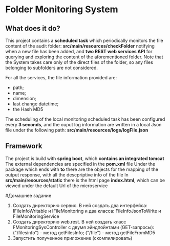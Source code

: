 # Folder Monitoring System

## What does it do?
This project contains a **scheduled task** which periodically monitors the file content of the audit folder: **src/main/resources/checkFolder** notifying when a new file has been added, and **two REST web services API** for querying and exploring the content of the aforementioned folder.
Note that the System takes care only of the direct files of the folder, so any files belonging to subfolders are not considered.

For all the services, the file information provided are: 
* path;
* name;
* dimension;
* last change datetime;
* the Hash MD5

The scheduling of the local monitoring scheduled task has been configured every **3 seconds**, and the ouput log information are written in a local Json file under the following path:
**src/main/resources/logs/logFile.json**

## Framework
The project is build with **spring boot**, which **contains an integrated tomcat**
The external dependencies are specified in the **pom.xml** file
Under the package which ends with **to** there are the objects for the mapping of the output response, with all the descpriptive info of the file
In **src/main/resources/static** there is the html page **index.html**, which can be viewed under the default Url of the microservice

#Домашнее задание
1. Создать директорию сервис. В ней создать два интерфейса: IFileInfoWritable и IFileMonitoring и два класса: FileInfoJsonToWrite и FileMonitoringService
2. Cоздать директорию web.rest. В ней создать класс FMonitoringSysController c двумя эйндпойнтами (GET-запросы): ("/filesinfo") - метод getFilesInfo; ("/file") - метод getFileFromMD5
3. Запустить полученное приложение (скомпилировать)
